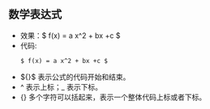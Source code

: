 
##  数学表达式
- 效果：$ f(x) = a x^2 + bx +c $
- 代码:
    ```
    $ f(x) = a x^2 + bx +c $
    ```
- \${}\$ 表示公式的代码开始和结束。
- \^ 表示上标；\_ 表示下标。 
- {} 多个字符可以括起来，表示一个整体代码上标或者下标。









